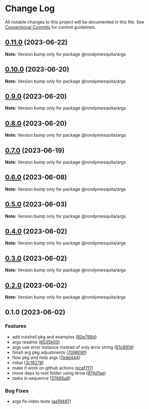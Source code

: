 # Change Log

All notable changes to this project will be documented in this file.
See [Conventional Commits](https://conventionalcommits.org) for commit guidelines.

## [0.11.0](https://github.com/rondymesquita/shell/compare/@rondymesquita/args@0.10.0...@rondymesquita/args@0.11.0) (2023-06-22)

**Note:** Version bump only for package @rondymesquita/args

## [0.10.0](https://github.com/rondymesquita/shell/compare/@rondymesquita/args@0.9.0...@rondymesquita/args@0.10.0) (2023-06-20)

**Note:** Version bump only for package @rondymesquita/args

## [0.9.0](https://github.com/rondymesquita/shell/compare/@rondymesquita/args@0.8.0...@rondymesquita/args@0.9.0) (2023-06-20)

**Note:** Version bump only for package @rondymesquita/args

## [0.8.0](https://github.com/rondymesquita/shell/compare/@rondymesquita/args@0.7.0...@rondymesquita/args@0.8.0) (2023-06-20)

**Note:** Version bump only for package @rondymesquita/args

## [0.7.0](https://github.com/rondymesquita/shell/compare/@rondymesquita/args@0.6.0...@rondymesquita/args@0.7.0) (2023-06-19)

**Note:** Version bump only for package @rondymesquita/args

## [0.6.0](https://github.com/rondymesquita/shell/compare/@rondymesquita/args@0.5.0...@rondymesquita/args@0.6.0) (2023-06-08)

**Note:** Version bump only for package @rondymesquita/args

## [0.5.0](https://github.com/rondymesquita/shell/compare/@rondymesquita/args@0.4.0...@rondymesquita/args@0.5.0) (2023-06-03)

**Note:** Version bump only for package @rondymesquita/args

## [0.4.0](https://github.com/rondymesquita/shell/compare/@rondymesquita/args@0.3.0...@rondymesquita/args@0.4.0) (2023-06-02)

**Note:** Version bump only for package @rondymesquita/args

## [0.3.0](https://github.com/rondymesquita/shell/compare/@rondymesquita/args@0.2.0...@rondymesquita/args@0.3.0) (2023-06-02)

**Note:** Version bump only for package @rondymesquita/args

## [0.2.0](https://github.com/rondymesquita/shell/compare/@rondymesquita/args@0.1.0...@rondymesquita/args@0.2.0) (2023-06-02)

**Note:** Version bump only for package @rondymesquita/args

## 0.1.0 (2023-06-02)

### Features

- add nutshell pkg and examples ([80e798d](https://github.com/rondymesquita/shell/commit/80e798d061c2f9ea53651deb6d073a20d804ad97))
- args readme ([8535b05](https://github.com/rondymesquita/shell/commit/8535b05b4a272bff9827462c4277cb542a115861))
- args use error instance instead of only error string ([61c891d](https://github.com/rondymesquita/shell/commit/61c891dd8d6eea6a561fe66f8e5ef74fcd284491))
- finish arg pkg adjustments ([7096091](https://github.com/rondymesquita/shell/commit/7096091e549bdfda75fd83043e9fb254c3d0473b))
- flow pkg and help args ([7edd444](https://github.com/rondymesquita/shell/commit/7edd444b52db00024f6fe9c2869d64f6f507c164))
- initial ([3c18278](https://github.com/rondymesquita/shell/commit/3c1827858fc740a89c80b991e5166a262a0b21c2))
- make it work on github actions ([ecaf7f7](https://github.com/rondymesquita/shell/commit/ecaf7f7e709f3a41b6a906c047bc8d4d9275be5f))
- move deps to root folder using lerna ([974d1ae](https://github.com/rondymesquita/shell/commit/974d1ae444afef95827b18ac6eadd061412b0481))
- tasks in sequence ([37665a8](https://github.com/rondymesquita/shell/commit/37665a847ab601dc90f72cfad91a9ad52be38278))

### Bug Fixes

- args fix index tests ([aa19487](https://github.com/rondymesquita/shell/commit/aa194870d0cbdc47a9efd93ab4376e43cc60bc80))
